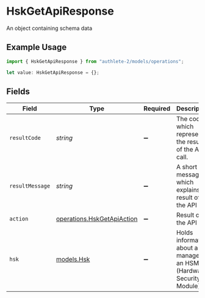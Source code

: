 # HskGetApiResponse

An object containing schema data

## Example Usage

```typescript
import { HskGetApiResponse } from "authlete-2/models/operations";

let value: HskGetApiResponse = {};
```

## Fields

| Field                                                                       | Type                                                                        | Required                                                                    | Description                                                                 |
| --------------------------------------------------------------------------- | --------------------------------------------------------------------------- | --------------------------------------------------------------------------- | --------------------------------------------------------------------------- |
| `resultCode`                                                                | *string*                                                                    | :heavy_minus_sign:                                                          | The code which represents the result of the API call.                       |
| `resultMessage`                                                             | *string*                                                                    | :heavy_minus_sign:                                                          | A short message which explains the result of the API call.                  |
| `action`                                                                    | [operations.HskGetApiAction](../../models/operations/hskgetapiaction.md)    | :heavy_minus_sign:                                                          | Result of the API call                                                      |
| `hsk`                                                                       | [models.Hsk](../../models/hsk.md)                                           | :heavy_minus_sign:                                                          | Holds information about a key managed in an HSM (Hardware Security Module)<br/> |